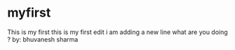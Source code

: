 # myfirst
This is my first
this is my first edit
i am adding a new line
what are you doing ?
by: bhuvanesh sharma
